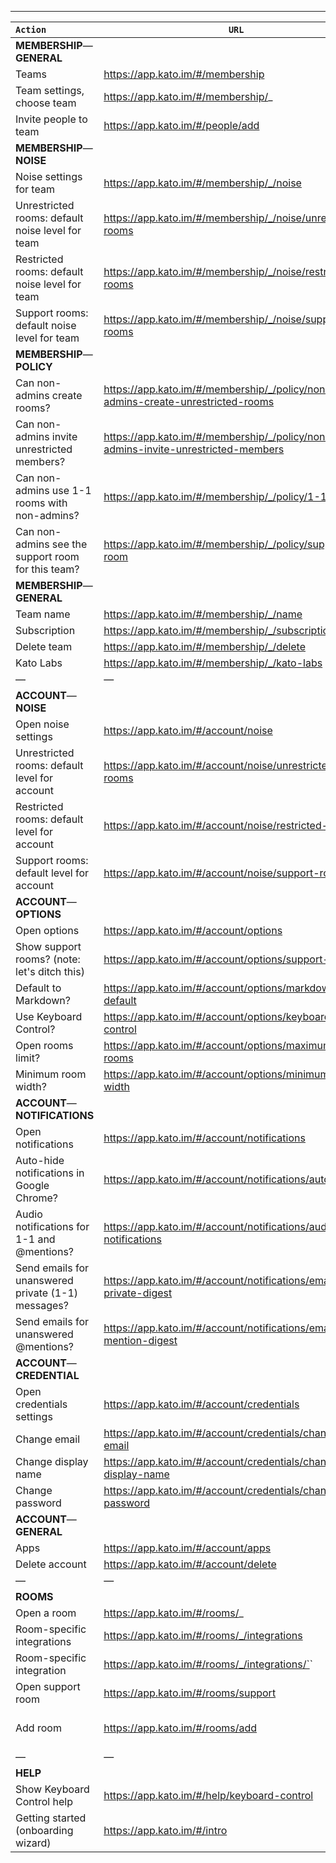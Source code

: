 ***

| `Action` | `URL` | `Access`  |
| :------------- |-------------| :-----|
| **MEMBERSHIP**&#8212;**GENERAL**| | |
| Teams      | https://app.kato.im/#/membership | member |
| Team settings, choose team | https://app.kato.im/#/membership/_ | admin |
| Invite people to team | https://app.kato.im/#/people/add | depends |
| **MEMBERSHIP**&#8212;**NOISE** | | |
| Noise settings for team | https://app.kato.im/#/membership/_/noise | admin |
| Unrestricted rooms: default noise level for team | https://app.kato.im/#/membership/_/noise/unrestricted-rooms | admin |
| Restricted rooms: default noise level for team | https://app.kato.im/#/membership/_/noise/restricted-rooms | admin
| Support rooms: default noise level for team | https://app.kato.im/#/membership/_/noise/support-rooms | admin
| **MEMBERSHIP**&#8212;**POLICY** | | |
| Can non-admins create rooms? | https://app.kato.im/#/membership/_/policy/non-admins-create-unrestricted-rooms | admin |
| Can non-admins invite unrestricted members? |  https://app.kato.im/#/membership/_/policy/non-admins-invite-unrestricted-members | admin |
| Can non-admins use 1-1 rooms with non-admins? | https://app.kato.im/#/membership/_/policy/1-1 | admin |
| Can non-admins see the support room for this team? | https://app.kato.im/#/membership/_/policy/support-room | admin |
| **MEMBERSHIP**&#8212;**GENERAL** | | |
| Team name | https://app.kato.im/#/membership/_/name | admin |
| Subscription | https://app.kato.im/#/membership/_/subscription | admin |
| Delete team | https://app.kato.im/#/membership/_/delete | admin |
| Kato Labs | https://app.kato.im/#/membership/_/kato-labs | admin |
| &#8212; | &#8212; | &#8212; |
| **ACCOUNT**&#8212;**NOISE** | | |
| Open noise settings | https://app.kato.im/#/account/noise | member |
| Unrestricted rooms: default level for account | https://app.kato.im/#/account/noise/unrestricted-rooms | member |
| Restricted rooms: default level for account | https://app.kato.im/#/account/noise/restricted-rooms | member |
| Support rooms: default level for account | https://app.kato.im/#/account/noise/support-room | member |
| **ACCOUNT**&#8212;**OPTIONS** | | |
| Open options | https://app.kato.im/#/account/options | member |
| Show support rooms? (note: let's ditch this) | https://app.kato.im/#/account/options/support-room | member |
| Default to Markdown? | https://app.kato.im/#/account/options/markdown-default | member |
| Use Keyboard Control? | https://app.kato.im/#/account/options/keyboard-control | member |
| Open rooms limit? | https://app.kato.im/#/account/options/maximum-open-rooms | member |
| Minimum room width? | https://app.kato.im/#/account/options/minimum-room-width | member |
| **ACCOUNT**&#8212;**NOTIFICATIONS** | | |
| Open notifications | https://app.kato.im/#/account/notifications | member |
| Auto-hide notifications in Google Chrome? |  https://app.kato.im/#/account/notifications/auto-hide | member |
| Audio notifications for 1-1 and @mentions? |  https://app.kato.im/#/account/notifications/audio-notifications | member  |
| Send emails for unanswered private (1-1) messages? | https://app.kato.im/#/account/notifications/email-private-digest | member |
| Send emails for unanswered @mentions? | https://app.kato.im/#/account/notifications/email-mention-digest | member |
| **ACCOUNT**&#8212;**CREDENTIAL** | | |
| Open credentials settings | https://app.kato.im/#/account/credentials | member |
| Change email | https://app.kato.im/#/account/credentials/change-email | member |
| Change display name | https://app.kato.im/#/account/credentials/change-display-name | member |
| Change password | https://app.kato.im/#/account/credentials/change-password | member |
| **ACCOUNT**&#8212;**GENERAL** | | |
| Apps | https://app.kato.im/#/account/apps | member |
| Delete account | https://app.kato.im/#/account/delete | member |
| &#8212; | &#8212; | &#8212; |
| **ROOMS** | | |
| Open a room | https://app.kato.im/#/rooms/_ | member |
| Room-specific integrations | https://app.kato.im/#/rooms/_/integrations | member |
| Room-specific integration |  https://app.kato.im/#/rooms/_/integrations/`<name>` | 
| Open support room | https://app.kato.im/#/rooms/support | member |
| Add room | https://app.kato.im/#/rooms/add | depends on policy |
| &#8212; | &#8212; | &#8212; |
| **HELP** | | |
| Show Keyboard Control help | https://app.kato.im/#/help/keyboard-control | member |
| Getting started (onboarding wizard) | https://app.kato.im/#/intro | member |
